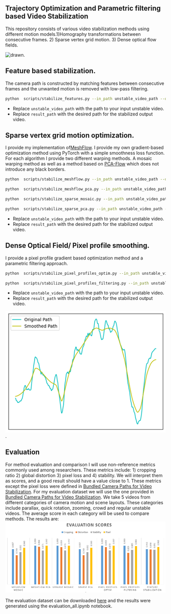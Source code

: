 ## Trajectory Optimization and Parametric filtering based Video Stabilization
This repository consists of various video stabilization methods using different motion models.1)Homography transformations between consecutive frames. 2) Sparse vertex grid motion. 3) Dense optical flow fields.

![drawn](https://github.com/btxviny/Trajectory-Optimization-and-Parametric-filtering-based-Video-Stabilization/blob/main/images/drawn_small.gif).

## Feature based stabilization.
The camera path is constructed by matching features between consecutive frames and the unwanted motion is removed with low-pass filtering.
```bash
python  scripts/stabilize_features.py --in_path unstable_video_path --out_path result_path
```
- Replace `unstable_video_path` with the path to your input unstable video.
- Replace `result_path` with the desired path for the stabilized output video.
       
## Sparse vertex grid motion optimization.
 I provide my implementation of[MeshFlow](http://openaccess.thecvf.com/content/ICCV2023/papers/Zhang_Minimum_Latency_Deep_Online_Video_Stabilization_ICCV_2023_paper.pdf).
 I provide my own gradient-based optimization method using PyTorch with a simple smoothness loss function.
 For each algorithm I provide two different warping methods. A mosaic warping method as well as a method based on [PCA-Flow](http://openaccess.thecvf.com/content_cvpr_2015/papers/Wulff_Efficient_Sparse-to-Dense_Optical_2015_CVPR_paper.pdf) which does not introduce any black borders.
```bash
python  scripts/stabilize_meshflow.py --in_path unstable_video_path --out_path result_path
```
```bash
python  scripts/stabilize_meshflow_pca.py --in_path unstable_video_path --out_path result_path
```
```bash
python  scripts/stabilize_sparse_mosaic.py --in_path unstable_video_path --out_path result_path
```
```bash
python  scripts/stabilize_sparse_pca.py --in_path unstable_video_path --out_path result_path
```
- Replace `unstable_video_path` with the path to your input unstable video.
- Replace `result_path` with the desired path for the stabilized output video.
## Dense Optical Field/ Pixel profile smoothing.
I provide a pixel profile gradient based optimization method and a parametric filtering approach.
```bash
python  scripts/stabilize_pixel_profiles_optim.py --in_path unstable_video_path --out_path result_path
```
```bash
python  scripts/stabilize_pixel_profiles_filtering.py --in_path unstable_video_path --out_path result_path
```
- Replace `unstable_video_path` with the path to your input unstable video.
- Replace `result_path` with the desired path for the stabilized output video.
     
![plot](https://github.com/btxviny/Trajectory-Optimization-and-Parametric-filtering-based-Video-Stabilization/blob/main/images/plot.png).

## Evaluation
For method evaluation and comparison I will use non-reference metrics commonly used among researchers. These metrics include: 1) cropping ratio 2) global distortion 3) pixel loss and 4) stability. We will interpret them as scores, and a good result should have a value close to 1. These metrics except the pixel loss were defined in [Bundled Camera Paths for Video Stabilization](https://www.microsoft.com/en-us/research/wp-content/uploads/2016/11/Stabilization_SIGGRAPH13.pdf). For my evaluation dataset we will use the one provided in [Bundled Camera Paths for Video Stabilization](https://www.microsoft.com/en-us/research/wp-content/uploads/2016/11/Stabilization_SIGGRAPH13.pdf). We take 5 videos from different categories of camera motion and scene layouts. These categories include parallax, quick rotation, zooming, crowd and regular unstable videos. The average score in each category will be used to compare methods.
The results are:
![scores](https://github.com/btxviny/Trajectory-Optimization-and-Parametric-filtering-based-Video-Stabilization/blob/main/images/scores.png)

The evaluation dataset can be downloaded [here](https://drive.google.com/file/d/1HJ0E4GIhhxtv70CIg1F9A_dZMUwDFZRq/view?usp=sharing) and the results were generated using the evaluation_all.ipynb notebook.
